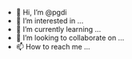 - 👋 Hi, I’m @pgdi
- 👀 I’m interested in ...
- 🌱 I’m currently learning ...
- 💞️ I’m looking to collaborate on ...
- 📫 How to reach me ...

<!---
pgdi/pgdi is a ✨ special ✨ repository because its `README.md` (this file) appears on your GitHub profile.
You can click the Preview link to take a look at your changes.
--->
